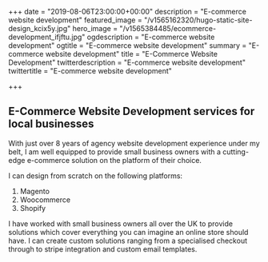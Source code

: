 +++
date = "2019-08-06T23:00:00+00:00"
description = "E-commerce website development"
featured_image = "/v1565162320/hugo-static-site-design_kcix5y.jpg"
hero_image = "/v1565384485/ecommerce-development_ifjftu.jpg"
ogdescription = "E-commerce website development"
ogtitle = "E-commerce website development"
summary = "E-commerce website development"
title = "E-Commerce Website Development"
twitterdescription = "E-commerce website development"
twittertitle = "E-commerce website development"

+++
## E-Commerce Website Development services for local businesses

With just over 8 years of agency website development experience under my belt, I am well equipped to provide small business owners with a cutting-edge e-commerce solution on the platform of their choice.

I can design from scratch on the following platforms:

1. Magento
2. Woocommerce
3. Shopify

I have worked with small business owners all over the UK to provide solutions which cover everything you can imagine an online store should have. I can create custom solutions ranging from a specialised checkout through to stripe integration and custom email templates.